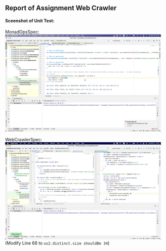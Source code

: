 ## Report of Assignment Web Crawler

#### Sceenshot of Unit Test:
MonadOpsSpec:
![](MonadOpsTest.png)

WebCrawlerSpec:
![](WebCrawlerSpec.png)
(Modify Line 68 to `us2.distinct.size shouldBe 34`)